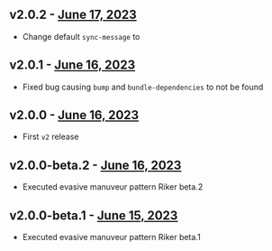 ## v2.0.2 - [June 17, 2023](https://github.com/lando/prepare-release-action/releases/tag/v2.0.2)

* Change default `sync-message` to

## v2.0.1 - [June 16, 2023](https://github.com/lando/prepare-release-action/releases/tag/v2.0.1)

* Fixed bug causing `bump` and `bundle-dependencies` to not be found

## v2.0.0 - [June 16, 2023](https://github.com/lando/prepare-release-action/releases/tag/v2.0.0)

* First `v2` release

## v2.0.0-beta.2 - [June 16, 2023](https://github.com/lando/prepare-release-action/releases/tag/v2.0.0-beta.2)

* Executed evasive manuveur pattern Riker beta.2

## v2.0.0-beta.1 - [June 15, 2023](https://github.com/lando/prepare-release-action/releases/tag/v2.0.0-beta.1)

* Executed evasive manuveur pattern Riker beta.1
